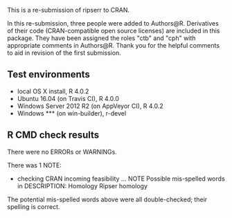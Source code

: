 This is a re-submission of ripserr to CRAN.

In this re-submission, three people were added to Authors@R.
Derivatives of their code (CRAN-compatible open source licenses) are included in this package.
They have been assigned the roles "ctb" and "cph" with appropriate comments in Authors@R.
Thank you for the helpful comments to aid in revision of the first submission.

## Test environments

* local OS X install, R 4.0.2
* Ubuntu 16.04 (on Travis CI), R 4.0.0
* Windows Server 2012 R2 (on AppVeyor CI), R 4.0.2
* Windows *** (on win-builder), r-devel

## R CMD check results

There were no ERRORs or WARNINGs.

There was 1 NOTE:
* checking CRAN incoming feasibility ... NOTE
  Possible mis-spelled words in DESCRIPTION:
    Homology
    Ripser
    homology

The potential mis-spelled words above were all double-checked; their spelling is correct.